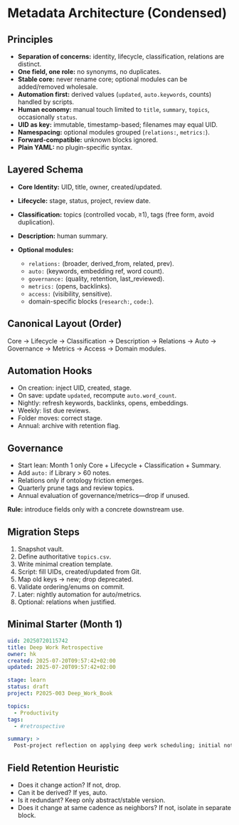 # Metadata Architecture (Condensed)

## Principles

* **Separation of concerns:** identity, lifecycle, classification, relations are distinct.
* **One field, one role:** no synonyms, no duplicates.
* **Stable core:** never rename core; optional modules can be added/removed wholesale.
* **Automation first:** derived values (`updated`, `auto.keywords`, counts) handled by scripts.
* **Human economy:** manual touch limited to `title`, `summary`, `topics`, occasionally `status`.
* **UID as key:** immutable, timestamp-based; filenames may equal UID.
* **Namespacing:** optional modules grouped (`relations:`, `metrics:`).
* **Forward-compatible:** unknown blocks ignored.
* **Plain YAML:** no plugin-specific syntax.

## Layered Schema

* **Core Identity:** UID, title, owner, created/updated.
* **Lifecycle:** stage, status, project, review date.
* **Classification:** topics (controlled vocab, ≥1), tags (free form, avoid duplication).
* **Description:** human summary.
* **Optional modules:**

  * `relations:` (broader, derived\_from, related, prev).
  * `auto:` (keywords, embedding ref, word count).
  * `governance:` (quality, retention, last\_reviewed).
  * `metrics:` (opens, backlinks).
  * `access:` (visibility, sensitive).
  * domain-specific blocks (`research:`, `code:`).

## Canonical Layout (Order)

Core → Lifecycle → Classification → Description → Relations → Auto → Governance → Metrics → Access → Domain modules.

## Automation Hooks

* On creation: inject UID, created, stage.
* On save: update `updated`, recompute `auto.word_count`.
* Nightly: refresh keywords, backlinks, opens, embeddings.
* Weekly: list due reviews.
* Folder moves: correct stage.
* Annual: archive with retention flag.

## Governance

* Start lean: Month 1 only Core + Lifecycle + Classification + Summary.
* Add `auto:` if Library > 60 notes.
* Relations only if ontology friction emerges.
* Quarterly prune tags and review topics.
* Annual evaluation of governance/metrics—drop if unused.

**Rule:** introduce fields only with a concrete downstream use.

## Migration Steps

1. Snapshot vault.
2. Define authoritative `topics.csv`.
3. Write minimal creation template.
4. Script: fill UIDs, created/updated from Git.
5. Map old keys → new; drop deprecated.
6. Validate ordering/enums on commit.
7. Later: nightly automation for auto/metrics.
8. Optional: relations when justified.

## Minimal Starter (Month 1)

```yaml
uid: 20250720115742
title: Deep Work Retrospective
owner: hk
created: 2025-07-20T09:57:42+02:00
updated: 2025-07-20T09:57:42+02:00

stage: learn
status: draft
project: P2025-003 Deep_Work_Book

topics:
  - Productivity
tags:
  - #retrospective

summary: >
  Post-project reflection on applying deep work scheduling; initial notes.
```

## Field Retention Heuristic

* Does it change action? If not, drop.
* Can it be derived? If yes, auto.
* Is it redundant? Keep only abstract/stable version.
* Does it change at same cadence as neighbors? If not, isolate in separate block.
